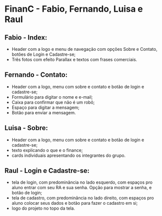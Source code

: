 # FinanC - Fabio, Fernando, Luisa e Raul #

## Fabio - Index: ##
- Header com a logo e menu de navegação com opções Sobre e Contato, botões de Login e Cadastre-se;
- Três fotos com efeito Parallax e textos com frases comerciais.

## Fernando - Contato: ##
- Header com a logo, menu com sobre e contato e botão de login e cadastre-se;
- Formulário para digitar o nome e e-mail;
- Caixa para confirmar que não é um robô;
- Espaço para digitar a mensagem;
- Botão para enviar a mensagem.

## Luisa - Sobre: ##
- Header com a logo, menu com sobre e contato e botão de login e cadastre-se;
- texto explicando o que e o finance;
- cards individuais apresentando os integrantes do grupo.

## Raul -  Login e Cadastre-se: ##
- tela de login, com predominância no lado esquerdo, com espaços pro aluno entrar com seu RA e sua senha. Opção para mostrar a senha, e botão de login;
- tela de cadastro, com predominância no lado direito, com espaços pro aluno colocar seus dados e botão para fazer o cadastro em si;
- logo do projeto no topo da tela.